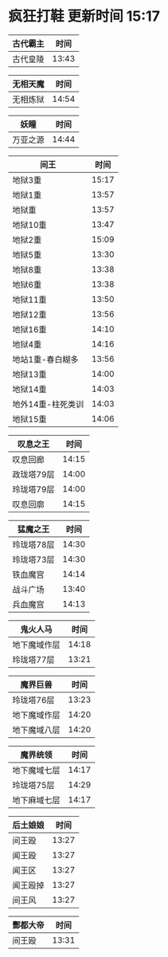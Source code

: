 # 疯狂打鞋 更新时间 15:17

| 古代霸主   | 时间    |
|--------|-------|
| 古代皇陵 | 13:43 |

| 无相天魔   | 时间    |
|--------|-------|
| 无相炼狱 | 14:54 |

| 妖瞳   | 时间    |
|--------|-------|
| 万亚之源 | 14:44 |

| 间王   | 时间    |
|--------|-------|
| 地狱3重 | 15:17 |
| 地狱1重 | 13:57 |
| 地狱重 | 13:57 |
| 地狱10重 | 13:47 |
| 地狱2重 | 15:09 |
| 地狱5重 | 13:30 |
| 地狱8重 | 13:38 |
| 地狱6重 | 13:38 |
| 地狱11重 | 13:50 |
| 地狱12重 | 13:56 |
| 地狱16重 | 14:10 |
| 地狱4重 | 14:16 |
| 地站1重-春白糊多 | 13:56 |
| 地狱13重 | 14:00 |
| 地狱14重 | 14:03 |
| 地外14重-柱死类训 | 14:03 |
| 地狱15重 | 14:06 |

| 叹息之王   | 时间    |
|--------|-------|
| 叹息回廊 | 14:15 |
| 政珑塔79层 | 14:00 |
| 玲珑塔79层 | 14:00 |
| 叹息回廓 | 14:15 |

| 猛魔之王   | 时间    |
|--------|-------|
| 玲珑塔78层 | 14:30 |
| 玲珑塔73层 | 14:30 |
| 铁血魔宫 | 14:14 |
| 战斗广场 | 13:40 |
| 兵血魔宫 | 14:13 |

| 鬼火人马   | 时间    |
|--------|-------|
| 地下魔域作层 | 14:18 |
| 玲珑塔77层 | 13:21 |

| 魔界巨兽   | 时间    |
|--------|-------|
| 玲珑塔76层 | 13:23 |
| 地下魔域作层 | 14:20 |
| 地下魔域八层 | 14:20 |

| 魔界统领   | 时间    |
|--------|-------|
| 地下魔域七层 | 14:17 |
| 玲珑塔75层 | 14:29 |
| 地下麻域七层 | 14:17 |

| 后土娘娘   | 时间    |
|--------|-------|
| 间王殴 | 13:27 |
| 闻王殴 | 13:27 |
| 闻王区 | 13:27 |
| 闻王殴掉 | 13:27 |
| 间王风 | 13:27 |

| 酆都大帝   | 时间    |
|--------|-------|
| 间王殴 | 13:31 |